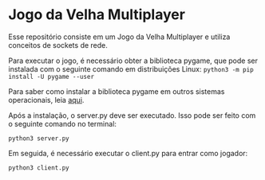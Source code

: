 # Jogo da Velha Multiplayer

Esse repositório consiste em um Jogo da Velha Multiplayer e utiliza conceitos de sockets de rede. 

Para executar o jogo, é necessário obter a biblioteca pygame, que pode ser instalada com o seguinte comando em distribuições Linux:
```python3 -m pip install -U pygame --user```

Para saber como instalar a biblioteca pygame em outros sistemas operacionais, leia [aqui](https://www.pygame.org/wiki/GettingStarted).

Após a instalação, o server.py deve ser executado. Isso pode ser feito com o seguinte comando no terminal:

```python3 server.py```

Em seguida, é necessário executar o client.py para entrar como jogador:

```python3 client.py```
